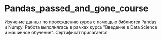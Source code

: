 # Pandas_passed_and_gone_course
Изучение данных по прохождению курса с помощью библиотек Pandas и Numpy. Работа выполнялась в рамках курса "Введение в Data Science и машинное обучение". Сертификат прилагается.
